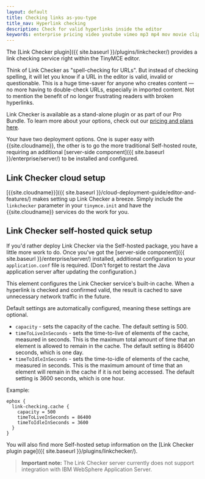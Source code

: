 ```yaml
---
layout: default
title: Checking links as-you-type
title_nav: Hyperlink checking
description: Check for valid hyperlinks inside the editor
keywords: enterprise pricing video youtube vimeo mp3 mp4 mov movie clip film link linkchecking linkchecker mediaembed media
---
```


The [Link Checker plugin]({{ site.baseurl }}/plugins/linkchecker/) provides a link checking service right within the TinyMCE editor.

Think of Link Checker as "spell-checking for URLs". But instead of checking spelling, it will let you know if a URL in the editor is valid, invalid or questionable. This is a huge time-saver for anyone who creates content — no more having to double-check URLs, especially in imported content. Not to mention the benefit of no longer frustrating readers with broken hyperlinks.

Link Checker is available as a stand-alone plugin or as part of our Pro Bundle. To learn more about your options, check out our [pricing and plans here](https://www.tinymce.com/pricing/).

Your have two deployment options. One is super easy with {{site.cloudname}}, the other is to go the more traditional Self-hosted route, requiring an additional [server-side component]({{ site.baseurl }}/enterprise/server/) to be installed and configured.

## Link Checker cloud setup

[{{site.cloudname}}]({{ site.baseurl }}/cloud-deployment-guide/editor-and-features/) makes setting up Link Checker a breeze. Simply include the `linkchecker` parameter in your `tinymce.init` and have the {{site.cloudname}} services do the work for you.

## Link Checker self-hosted quick setup

If you'd rather deploy Link Checker via the Self-hosted package, you have a little more work to do. Once you've got the [server-side component]({{ site.baseurl }}/enterprise/server/) installed, additional configuration to your `application.conf` file is required. (Don't forget to restart the Java application server after updating the configuration.)

This element configures the Link Checker service's built-in cache. When a hyperlink is checked and confirmed valid, the result is cached to save unnecessary network traffic in the future.

Default settings are automatically configured, meaning these settings are optional.

- `capacity` - sets the capacity of the cache. The default setting is 500.
- `timeToLiveInSeconds` - sets the time-to-live of elements of the cache, measured in seconds. This is the maximum total amount of time that an element is allowed to remain in the cache. The default setting is 86400 seconds, which is one day.
- `timeToIdleInSeconds` - sets the time-to-idle of elements of the cache, measured in seconds. This is the maximum amount of time that an element will remain in the cache if it is not being accessed. The default setting is 3600 seconds, which is one hour.

Example:

```
ephox {
  link-checking.cache {
    capacity = 500
    timeToLiveInSeconds = 86400
    timeToIdleInSeconds = 3600
  }
}
```

You will also find more Self-hosted setup information on the [Link Checker plugin page]({{ site.baseurl }}/plugins/linkchecker/).

> **Important note:** The Link Checker server currently does not support integration with IBM WebSphere Application Server.

